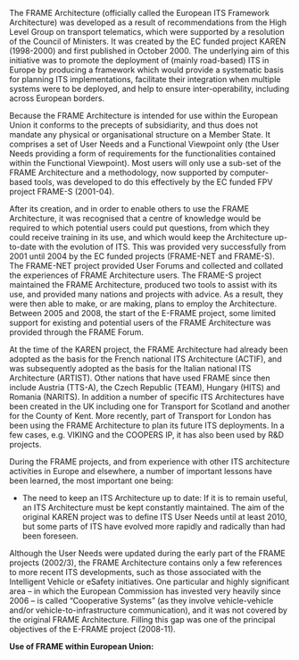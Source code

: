 The FRAME Architecture (officially called the European ITS Framework Architecture) was developed as a result of recommendations from the High Level Group on transport telematics, which were supported by a resolution of the Council of Ministers. It was created by the EC funded project KAREN (1998-2000) and first published in October 2000. The underlying aim of this initiative was to promote the deployment of (mainly road-based) ITS in Europe by producing a framework which would provide a systematic basis for planning ITS implementations, facilitate their integration when multiple systems were to be deployed, and help to ensure inter-operability, including across European borders.

Because the FRAME Architecture is intended for use within the European Union it conforms to the precepts of subsidiarity, and thus does not mandate any physical or organisational structure on a Member State. It comprises a set of User Needs and a Functional Viewpoint only (the User Needs providing a form of requirements for the functionalities contained within the Functional Viewpoint). Most users will only use a sub-set of the FRAME Architecture and a methodology, now supported by computer-based tools, was developed to do this effectively by the EC funded FPV project FRAME-S (2001-04).

After its creation, and in order to enable others to use the FRAME Architecture, it was recognised that a centre of knowledge would be required to which potential users could put questions, from which they could receive training in its use, and which would keep the Architecture up-to-date with the evolution of ITS. This was provided very successfully from 2001 until 2004 by the EC funded projects (FRAME-NET and FRAME-S). The FRAME-NET project provided User Forums and collected and collated the experiences of FRAME Architecture users. The FRAME-S project maintained the FRAME Architecture, produced two tools to assist with its use, and provided many nations and projects with advice. As a result, they were then able to make, or are making, plans to employ the Architecture. Between 2005 and 2008, the start of the E-FRAME project, some limited support for existing and potential users of the FRAME Architecture was provided through the FRAME Forum.

At the time of the KAREN project, the FRAME Architecture had already been adopted as the basis for the French national ITS Architecture (ACTIF), and was subsequently adopted as the basis for the Italian national ITS Architecture (ARTIST). Other nations that have used FRAME since then include Austria (TTS-A), the Czech Republic (TEAM), Hungary (HITS) and Romania (NARITS). In addition a number of specific ITS Architectures have been created in the UK including one for Transport for Scotland and another for the County of Kent. More recently, part of Transport for London has been using the FRAME Architecture to plan its future ITS deployments. In a few cases, e.g. VIKING and the COOPERS IP, it has also been used by R&D projects.

During the FRAME projects, and from experience with other ITS architecture activities in Europe and elsewhere, a number of important lessons have been learned, the most important one being:

* The need to keep an ITS Architecture up to date: If it is to remain useful, an ITS Architecture must be kept constantly maintained. The aim of the original KAREN project was to define ITS User Needs until at least 2010, but some parts of ITS have evolved more rapidly and radically than had been foreseen.

Although the User Needs were updated during the early part of the FRAME projects (2002/3), the FRAME Architecture contains only a few references to more recent ITS developments, such as those associated with the Intelligent Vehicle or eSafety initiatives. One particular and highly significant area – in which the European Commission has invested very heavily since 2006 – is called “Cooperative Systems” (as they involve vehicle-vehicle and/or vehicle-to-infrastructure communication), and it was not covered by the original FRAME Architecture. Filling this gap was one of the principal objectives of the E-FRAME project (2008-11).

**Use of FRAME within European Union:**[](http://frame-online.eu/wp-content/uploads/2015/04/Rys.-12-01.png)